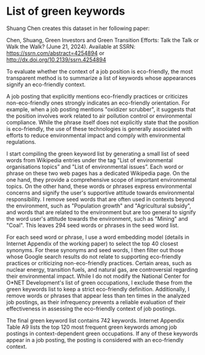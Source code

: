 # List of green keywords

Shuang Chen creates this dataset in her following paper:	

Chen, Shuang, Green Investors and Green Transition Efforts: Talk the Talk or Walk the Walk? (June 21, 2024). Available at SSRN: https://ssrn.com/abstract=4254894 or http://dx.doi.org/10.2139/ssrn.4254894

To evaluate whether the context of a job position is eco-friendly, the most transparent method is to summarize a list of keywords whose appearances signify an eco-friendly context.

A job posting that explicitly mentions eco-friendly practices or criticizes non-eco-friendly ones strongly indicates an eco-friendly orientation. For example, when a job posting mentions "oxidizer scrubber", it suggests that the position involves work related to air pollution control or environmental compliance. While the phrase itself does not explicitly state that the position is eco-friendly, the use of these technologies is generally associated with efforts to reduce environmental impact and comply with environmental regulations.

I start compiling the green keyword list by generating a small list of seed words from Wikipedia entries under the tag "List of environmental organisations topics” and "List of environmental issues”. Each word or phrase on these two web pages has a dedicated Wikipedia page. On the one hand, they provide a comprehensive scope of important environmental topics. On the other hand, these words or phrases express environmental concerns and signify the user's supportive attitude towards environmental responsibility. I remove seed words that are often used in contexts beyond the environment, such as "Population growth" and "Agricultural subsidy", and words that are related to the environment but are too general to signify the word user's attitude towards the environment, such as "Mining" and "Coal". This leaves 294 seed words or phrases in the seed word list.

For each seed word or phrase, I use a word embedding model (details in Internet Appendix of the working paper) to select the top 40 closest synonyms. For these synonyms and seed words, I then filter out those whose Google search results do not relate to supporting eco-friendly practices or criticizing non-eco-friendly practices. Certain areas, such as nuclear energy, transition fuels, and natural gas, are controversial regarding their environmental impact. While I do not modify the National Center for O*NET Development's list of green occupations, I exclude these from the green keywords list to keep a strict eco-friendly definition. Additionally, I remove words or phrases that appear less than ten times in the analyzed job postings, as their infrequency prevents a reliable evaluation of their effectiveness in assessing the eco-friendly context of job postings. 

The final green keyword list contains 742 keywords. Internet Appendix Table A9 lists the top 120 most frequent green keywords among job postings in context-dependent green occupations.  If any of these keywords appear in a job posting, the posting is considered with an eco-friendly context. 
